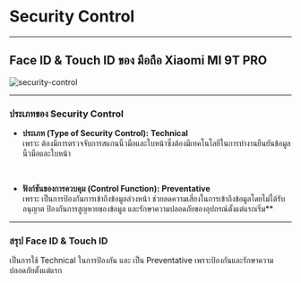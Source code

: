 # **Security Control**

---
## **Face ID & Touch ID  ของ มือถือ Xiaomi MI 9T PRO**
![security-control](img/security_control.jpg)

---

### **ประเภทของ Security Control**

-  **ประเภท (Type of Security Control):** **Technical**<br>
           เพราะ ต้องมีการตรวจจับการสแกนนิ้วมือและใบหน้าซึ่งต้องมีเทคโนโลยีในการทำงานยืนยันข้อมูลนิ้วมือและใบหน้า
<br>

-  **ฟังก์ชันของการควบคุม (Control Function):** **Preventative**<br>
    เพราะ เป็นการป้องกันการเข้าถึงข้อมูลล่วงหน้า  ช่วยลดความเสี่ยงในการเข้าถึงข้อมูลโดยไม่ได้รับอนุญาต ป้องกันการสูญหายของข้อมูล และรักษาความปลอดภัยของอุปกรณ์ตั้งแต่แรกเริ่ม**  
---
### **สรุป Face ID & Touch ID**
เป็นการใช้ Technical ในการป้องกัน และ เป็น Preventative เพราะป้องกันและรักษาความปลอดภัยตั้งแต่แรก

